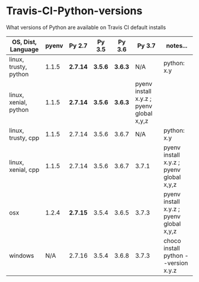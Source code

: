 # Travis-CI-Python-versions
What versions of Python are available on Travis CI default installs

| OS, Dist, Language    | pyenv | Py 2.7 | Py 3.5 | Py 3.6 | Py 3.7 | notes... |
| --------------------- | ----- | ------ | ------ | ------ | ------ | -------- |
| linux, trusty, python | 1.1.5 | __2.7.14__ | __3.5.6__ | __3.6.3__ | N/A | python: x.y |
| linux, xenial, python | 1.1.5 | __2.7.14__ | __3.5.6__ | __3.6.3__ | pyenv install x.y.z ; pyenv global x,y,z |
| linux, trusty, cpp    | 1.1.5 | 2.7.14 | 3.5.6 | 3.6.7 | N/A | python: x.y |
| linux, xenial, cpp    | 1.1.5 | 2.7.14 | 3.5.6 | 3.6.7 | 3.7.1 | pyenv install x.y.z ; pyenv global x,y,z |
| osx                   | 1.2.4 | __2.7.15__ | 3.5.4 | 3.6.5 | 3.7.3 | pyenv install x.y.z ; pyenv global x,y,z |
| windows               |  N/A  | 2.7.16 | 3.5.4 | 3.6.8 | 3.7.3 | choco install python --version x.y.z |
